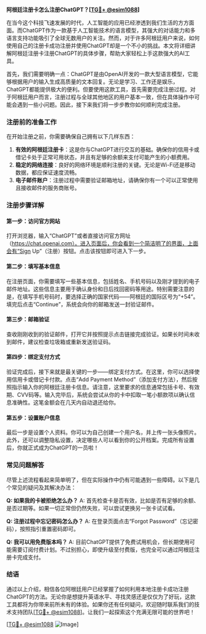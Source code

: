 **阿根廷注册卡怎么注册ChatGPT？[[TG💪+ @esim1088](https://t.me/s/esim1088)]**

在当今这个科技飞速发展的时代，人工智能的应用已经渗透到我们生活的方方面面。而ChatGPT作为一款基于人工智能技术的语言模型，其强大的对话能力和多语言支持功能吸引了全球无数用户的关注。然而，对于许多阿根廷用户来说，如何使用自己的注册卡成功注册并使用ChatGPT却是一个不小的挑战。本文将详细讲解阿根廷注册卡注册ChatGPT的具体步骤，帮助大家轻松上手这款强大的AI工具。

首先，我们需要明确一点：ChatGPT是由OpenAI开发的一款大型语言模型，它能够根据用户的输入生成高质量的文本回复。无论是学习、工作还是娱乐，ChatGPT都能提供极大的便利。但要使用这款工具，首先需要完成注册过程。对于阿根廷用户而言，注册过程与全球其他地区的用户基本一致，但在具体操作中可能会遇到一些小问题。因此，接下来我们将一步步教你如何顺利完成注册。

### 注册前的准备工作

在开始注册之前，你需要确保自己拥有以下几样东西：

1. **有效的阿根廷注册卡**：这是你与ChatGPT进行交互的基础。确保你的信用卡或借记卡处于正常可用状态，并且有足够的余额来支付可能产生的小额费用。
2. **稳定的网络连接**：良好的网络环境是顺利注册的关键。无论是Wi-Fi还是移动数据，都应保证速度流畅。
3. **电子邮件账户**：注册过程中需要验证邮箱地址，请确保你有一个可以正常使用且接收邮件的服务商账号。

### 注册步骤详解

#### 第一步：访问官方网站

打开浏览器，输入“ChatGPT”或者直接访问官方网址（https://chat.openai.com）。进入页面后，你会看到一个简洁明了的界面，上面会有“Sign Up”（注册）按钮。点击该按钮即可进入下一步。

#### 第二步：填写基本信息

在注册页面，你需要填写一些基本信息，包括姓名、手机号码以及刚才提到的电子邮件地址。这些信息主要用于确认身份和日后找回密码等用途。特别需要注意的是，在填写手机号码时，要选择正确的国家代码——阿根廷的国际区号为“+54”。填完后点击“Continue”，系统会向你的邮箱发送一封验证邮件。

#### 第三步：邮箱验证

查收刚刚收到的验证邮件，打开它并按照提示点击链接完成验证。如果长时间未收到邮件，建议检查垃圾箱或重新发送验证码。

#### 第四步：绑定支付方式

验证完成后，接下来就是最关键的一步——绑定支付方式。在这里，你可以选择使用信用卡或借记卡付款。点击“Add Payment Method”（添加支付方法），然后按照指示输入你的阿根廷注册卡信息。请注意，这里要求的信息通常包括卡号、有效期、CVV码等。输入完毕后，系统会尝试从你的卡中扣取一笔小额款项以确认信息准确性。这笔金额会在几天内自动退还给你。

#### 第五步：设置账户信息

最后一步是设置个人资料。你可以为自己创建一个用户名，并上传一张头像照片。此外，还可以调整隐私设置，决定哪些人可以看到你的公开档案。完成所有设置后，你就正式成为ChatGPT的一员啦！

### 常见问题解答

尽管上述流程看起来简单明了，但在实际操作中仍有可能遇到一些障碍。以下是几个常见的疑问及其解决办法：

**Q: 如果我的卡被拒绝怎么办？**
A: 首先检查卡是否有效，比如是否有足够的余额、是否过期等。如果一切正常但仍然失败，可以尝试更换另一张卡试试看。

**Q: 注册过程中忘记密码怎么办？**
A: 在登录页面点击“Forgot Password”（忘记密码），按照指引重置密码即可。

**Q: 我可以用免费版本吗？**
A: 目前ChatGPT提供了免费试用机会，但长期使用可能需要订阅付费计划。不过别担心，即使升级至付费版，也完全可以通过阿根廷注册卡完成支付。

### 结语

通过以上介绍，相信各位阿根廷用户已经掌握了如何利用本地注册卡成功注册ChatGPT的方法。无论你是想提升英语水平、寻找灵感还是仅仅为了好玩，这款工具都将为你带来前所未有的体验。如果你还有任何疑问，欢迎随时联系我们的技术支持团队[[TG💪+ @esim1088](https://t.me/s/esim1088)]。让我们一起探索这个充满无限可能的世界吧！

[[TG💪+ @esim1088](https://t.me/s/esim1088) ![Image](https://i.postimg.cc/4NQfJmqS/Snipaste-2025-05-13-00-14-12.png)]